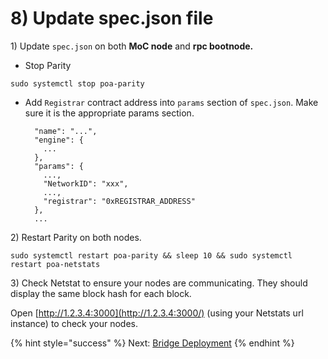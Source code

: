 # 8\) Update spec.json file

1\) Update `spec.json` on both **MoC node** and **rpc bootnode.**

* Stop Parity

```text
sudo systemctl stop poa-parity
```

* Add `Registrar` contract address into `params` section of `spec.json`. Make sure it is the appropriate params section.

  ```text
    "name": "...",
    "engine": {
      ...
    },
    "params": {
      ...,
      "NetworkID": "xxx",
      ...,
      "registrar": "0xREGISTRAR_ADDRESS"
    },
    ...
  ```

2\) Restart Parity on both nodes.

```text
sudo systemctl restart poa-parity && sleep 10 && sudo systemctl restart poa-netstats
```

3\) Check Netstat to ensure your nodes are communicating. They should display the same block hash for each block.

Open [http://1.2.3.4:3000](http://1.2.3.4:3000/) \(using your Netstats url instance\) to check your nodes.

{% hint style="success" %}
Next: [Bridge Deployment](bridge-deployment.md)
{% endhint %}

